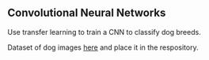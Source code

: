 ## Convolutional Neural Networks

Use transfer learning to train a CNN to classify dog breeds.

Dataset of dog images [here](https://s3-us-west-1.amazonaws.com/udacity-aind/dog-project/dogImages.zip) and place it in the respository.

